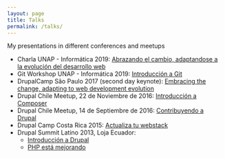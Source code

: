 ```yaml
---
layout: page
title: Talks
permalink: /talks/
---
```


My presentations in different conferences and meetups

- Charla UNAP - Informática 2019: [Abrazando el cambio, adaptandose a la evolución del desarrollo web](https://betoscopio.github.io/uap2019/)
- Git Workshop UNAP - Informática 2019: [Introducción a Git](https://github.com/betoscopio/tallergit)
- DrupalCamp São Paulo 2017 (second day keynote): [Embracing the change, adapting to web development evolution](http://betoscopio.github.io/drupalcampSP/)
- Drupal Chile Meetup, 22 de Noviembre de 2016: [Introducción a Composer](https://betoscopio.github.io/composer-intro/)
- Drupal Chile Meetup, 14 de Septiembre de 2016: [Contribuyendo a Drupal](https://betoscopio.github.io/contrib2drupal)
- Drupal Camp Costa Rica 2015: [Actualiza tu webstack](http://betoscopio.github.io/drupalcampcr/)
- Drupal Summit Latino 2013, Loja Ecuador:
  - [Introducción a Drupal](http://betoscopio.github.io/showerpresentations/slides/drupalintro.html)
  - [PHP está mejorando](http://betoscopio.github.io/showerpresentations/slides/mejor-php.html)

